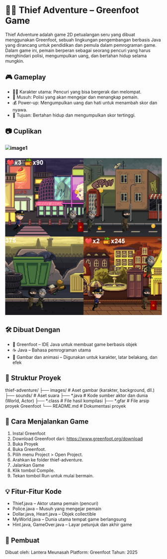 # 🕵️‍♂️ Thief Adventure – Greenfoot Game
Thief Adventure adalah game 2D petualangan seru yang dibuat menggunakan Greenfoot, sebuah lingkungan pengembangan berbasis Java yang dirancang untuk pendidikan dan pemula dalam pemrograman game. Dalam game ini, pemain berperan sebagai seorang pencuri yang harus menghindari polisi, mengumpulkan uang, dan bertahan hidup selama mungkin.

## 🎮 Gameplay
- 🏃‍♂️ Karakter utama: Pencuri yang bisa bergerak dan melompat.
- 🚓 Musuh: Polisi yang akan mengejar dan menangkap pemain.
- 💰 Power-up: Mengumpulkan uang dan hati untuk menambah skor dan nyawa.
- 🎯 Tujuan: Bertahan hidup dan mengumpulkan skor tertinggi.

## 📷 Cuplikan
### ![image1](images/image1.png)
### ![image2](images/image2.png)

## 🛠️ Dibuat Dengan
- 🧰 Greenfoot – IDE Java untuk membuat game berbasis objek
- ☕ Java – Bahasa pemrograman utama
- 🎨 Gambar dan animasi – Digunakan untuk karakter, latar belakang, dan efek

## 📁 Struktur Proyek
thief-adventure/
├── images/               # Aset gambar (karakter, background, dll.)
├── sounds/               # Aset suara
├── *.java                # Kode sumber aktor dan dunia (World, Actor)
├── *.class               # File hasil kompilasi
├── *.gfar                # File arsip proyek Greenfoot
└── README.md             # Dokumentasi proyek

## 🚀 Cara Menjalankan Game
1. Instal Greenfoot
2. Download Greenfoot dari: https://www.greenfoot.org/download
3. Buka Proyek
4. Buka Greenfoot.
5. Pilih menu Project > Open Project.
6. Arahkan ke folder thief-adventure.
7. Jalankan Game
8. Klik tombol Compile.
9. Tekan tombol Run untuk mulai bermain.

## 💡 Fitur-Fitur Kode
- Thief.java – Aktor utama pemain (pencuri)
- Police.java – Musuh yang mengejar pemain
- Dollar.java, Heart.java – Objek collectible
- MyWorld.java – Dunia utama tempat game berlangsung
- Hint.java, GameOver.java – Layar petunjuk dan akhir game

## 👥 Pembuat
Dibuat oleh: Lantera Meunasah
Platform: Greenfoot
Tahun: 2025

